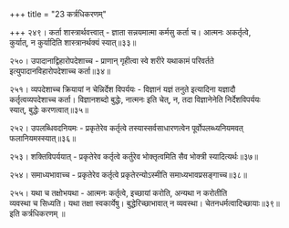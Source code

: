 +++
title = "23 कर्त्रधिकरणम्"

+++
२४९। कर्ता शास्त्रार्थवत्त्वात् - ज्ञाता सन्नयमात्मा कर्मसु कर्ता च। आत्मनः अकर्तृत्वे,  
कुर्यात्, न कुर्यादिति शास्त्रानर्थक्यं स्यात्॥३३॥

२५०। उपादानाद्विहारोपदेशाच्च - प्राणान् गृहीत्वा स्वे शरीरे यथाकामं परिवर्तते  
इत्युपादानविहारोपदेशाच्च कर्ता॥३४॥

२५१। व्यपदेशाच्च क्रियायां न चेन्निर्देश विपर्ययः - विज्ञानं यज्ञं तनुते इत्यादिना यज्ञादौ  
कर्तृत्वव्यपदेशाच्च कर्ता। विज्ञानशब्दो बुद्धेः, नात्मनः इति चेत्, न, तदा विज्ञानेनेति निर्देशविपर्ययः  
स्यात्, बुद्धेः करणत्वात्॥३५॥

२५२। उपलब्धिवदनियमः - प्रकृतेरेव कर्तृत्वे तस्यास्सर्वसाधारणत्वेन पूर्वोपलब्ध्यनियमवत्  
फलानियमस्स्यात्॥३६॥

२५३। शक्तिविपर्ययात् - प्रकृतेरेव कर्तृत्वे कर्तुरेव भोक्तृत्वमिति सैव भोक्त्री स्यादित्यर्थः॥३७॥

२५४। समाध्यभावाच्च - प्रकृतेरेव कर्तृत्वे प्रकृतेरन्योऽस्मीति समाध्यभावप्रसङ्गाच्च॥३८॥

२५५। यथा च तक्षोभयथा - आत्मनः कर्तृत्वे, इच्छायां करोति, अन्यथा न करोतीति  
व्यवस्था च सिध्यति। यथा तक्षा स्वकार्येषु। बुद्धेरिच्छाभावात् न व्यवस्था। चेतनधर्मत्वादिच्छायाः॥३९॥  
इति कर्त्रधिकरणम् ॥